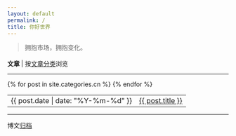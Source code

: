 ```yaml
---
layout: default
permalink: /
title: 你好世界
---
```


<article>
    <blockquote>
        <p>拥抱市场，拥抱变化。</p>
    </blockquote>
</article>

<p style="text-align:left;margin-top:1.2em;margin-bottom:0;">
    <b>文章 </b>| 按<a href="/tags">文章分类</a>浏览 
</p>
<hr>
<table>
    {% for post in site.categories.cn %}
    <tr id="blog-table">
        <td>{{ post.date | date: "%Y-%m-%d" }}</td>
        <td><a class="post-list-item" href="{{ post.url | prepend: site.baseurl }}">{{ post.title }}</a></td>
    </tr>
    {% endfor %}
</table>
<hr>
<p>博文<a href="/archive">归档</a></p>
